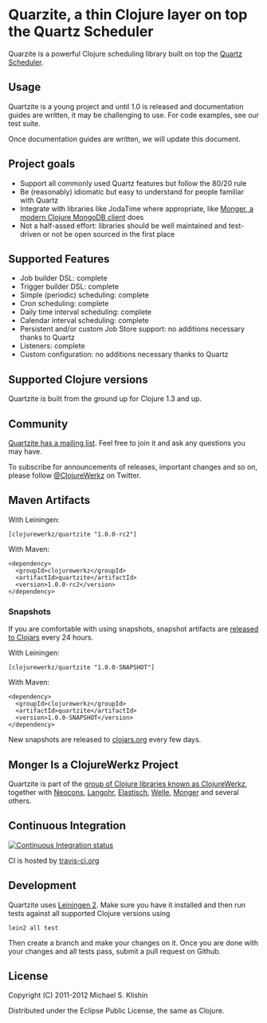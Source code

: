 # Quarzite, a thin Clojure layer on top the Quartz Scheduler

Quarzite is a powerful Clojure scheduling library built on top the [Quartz Scheduler](http://quartz-scheduler.org/).


## Usage

Quartzite is a young project and until 1.0 is released and documentation guides are written,
it may be challenging to use. For code examples, see our test suite.

Once documentation guides are written, we will update this document.


## Project goals

 * Support all commonly used Quartz features but follow the 80/20 rule
 * Be (reasonably) idiomatic but easy to understand for people familiar with Quartz
 * Integrate with libraries like JodaTime where appropriate, like [Monger, a modern Clojure MongoDB client](https://github.com/michaelklishin/monger) does
 * Not a half-assed effort: libraries should be well maintained and test-driven or not be open sourced in the first place


## Supported Features

 * Job builder DSL: complete
 * Trigger builder DSL: complete
 * Simple (periodic) scheduling: complete
 * Cron scheduling: complete
 * Daily time interval scheduling: complete
 * Calendar interval scheduling: complete
 * Persistent and/or custom Job Store support: no additions necessary thanks to Quartz
 * Listeners: complete
 * Custom configuration: no additions necessary thanks to Quartz


## Supported Clojure versions

Quartzite is built from the ground up for Clojure 1.3 and up.


## Community

[Quartzite has a mailing list](https://groups.google.com/group/clojure-quartz). Feel free to join it and ask any questions you may have.

To subscribe for announcements of releases, important changes and so on, please follow [@ClojureWerkz](https://twitter.com/#!/clojurewerkz) on Twitter.


## Maven Artifacts

With Leiningen:

    [clojurewerkz/quartzite "1.0.0-rc2"]

With Maven:

    <dependency>
      <groupId>clojurewerkz</groupId>
      <artifactId>quartzite</artifactId>
      <version>1.0.0-rc2</version>
    </dependency>


### Snapshots

If you are comfortable with using snapshots, snapshot artifacts are [released to Clojars](https://clojars.org/clojurewerkz/quartzite) every 24 hours.

With Leiningen:

    [clojurewerkz/quartzite "1.0.0-SNAPSHOT"]


With Maven:

    <dependency>
      <groupId>clojurewerkz</groupId>
      <artifactId>quartzite</artifactId>
      <version>1.0.0-SNAPSHOT</version>
    </dependency>

New snapshots are released to [clojars.org](https://clojars.org/clojurewerkz/quartzite) every few days.



## Monger Is a ClojureWerkz Project

Quartzite is part of the [group of Clojure libraries known as ClojureWerkz](http://clojurewerkz.org), together with
[Neocons](https://github.com/michaelklishin/neocons), [Langohr](https://github.com/michaelklishin/langohr), [Elastisch](https://github.com/clojurewerkz/elastisch), [Welle](https://github.com/michaelklishin/welle), [Monger](https://github.com/michaelklishin/monger) and several others.



## Continuous Integration

[![Continuous Integration status](https://secure.travis-ci.org/michaelklishin/quartzite.png)](http://travis-ci.org/michaelklishin/quartzite)


CI is hosted by [travis-ci.org](http://travis-ci.org)



## Development

Quartzite uses [Leiningen 2](https://github.com/technomancy/leiningen/blob/master/doc/TUTORIAL.md). Make
sure you have it installed and then run tests against all supported Clojure versions using

    lein2 all test

Then create a branch and make your changes on it. Once you are done with your changes and all
tests pass, submit a pull request on Github.


## License

Copyright (C) 2011-2012 Michael S. Klishin

Distributed under the Eclipse Public License, the same as Clojure.
